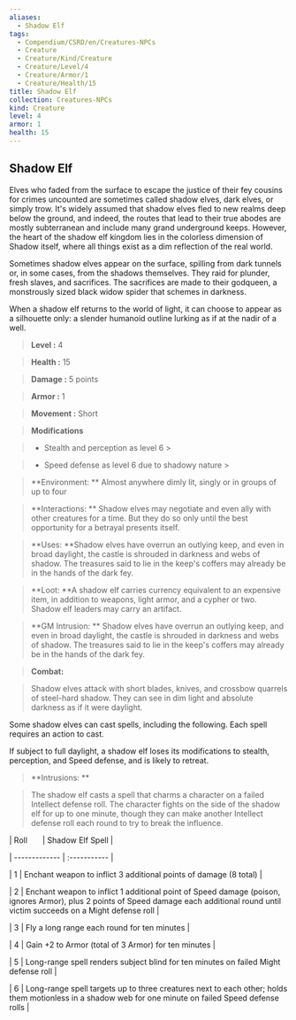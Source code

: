 ```yaml
---
aliases:
  - Shadow Elf
tags:
  - Compendium/CSRD/en/Creatures-NPCs
  - Creature
  - Creature/Kind/Creature
  - Creature/Level/4
  - Creature/Armor/1
  - Creature/Health/15
title: Shadow Elf
collection: Creatures-NPCs
kind: Creature
level: 4
armor: 1
health: 15
---
```

## Shadow Elf    
Elves who faded from the surface to escape the justice of their fey cousins for crimes uncounted are sometimes called shadow elves, dark elves, or simply trow. It's widely assumed that shadow elves fled to new realms deep below the ground, and indeed, the routes that lead to their true abodes are mostly subterranean and include many grand underground keeps. However, the heart of the shadow elf kingdom lies in the colorless dimension of Shadow itself, where all things exist as a dim reflection of the real world.  
Sometimes shadow elves appear on the surface, spilling from dark tunnels or, in some cases, from the shadows themselves. They raid for plunder, fresh slaves, and sacrifices. The sacrifices are made to their godqueen, a monstrously sized black widow spider that schemes in darkness.  
When a shadow elf returns to the world of light, it can choose to appear as a silhouette only: a slender humanoid outline lurking as if at the nadir of a well.    
  
    
> **Level :** 4    
> **Health :** 15    
> **Damage :** 5 points    
> **Armor :** 1    
> **Movement :** Short    
> **Modifications**    
>- Stealth and perception as level 6 >  
>    
>- Speed defense as level 6 due to shadowy nature >  
>    
> **Environment: ** Almost anywhere dimly lit, singly or in groups of up to four    
> **Interactions: ** Shadow elves may negotiate and even ally with other creatures for a time. But they do so only until the best opportunity for a betrayal presents itself.    
> **Uses: **Shadow elves have overrun an outlying keep, and even in broad daylight, the castle is shrouded in darkness and webs of shadow. The treasures said to lie in the keep's coffers may already be in the hands of the dark fey.    
> **Loot: **A shadow elf carries currency equivalent to an expensive item, in addition to weapons, light armor, and a cypher or two. Shadow elf leaders may carry an artifact.    
> **GM Intrusion: ** Shadow elves have overrun an outlying keep, and even in broad daylight, the castle is shrouded in darkness and webs of shadow. The treasures said to lie in the keep's coffers may already be in the hands of the dark fey.    
  
> **Combat:**   
> Shadow elves attack with short blades, knives, and crossbow quarrels of steel-hard shadow. They can see in dim light and absolute darkness as if it were daylight.  
Some shadow elves can cast spells, including the following. Each spell requires an action to cast.  
If subject to full daylight, a shadow elf loses its modifications to stealth, perception, and Speed defense, and is likely to retreat.    
    
  
> **Intrusions: **   
> The shadow elf casts a spell that charms a character on a failed Intellect defense roll. The character fights on the side of the shadow elf for up to one minute, though they can make another Intellect defense roll each round to try to break the influence.    
    
  
|  Roll &nbsp; &nbsp; &nbsp; | Shadow Elf Spell  |    
| ------------- | :----------- |    
| 1 | Enchant weapon to inflict 3 additional points of damage (8 total) |    
| 2 | Enchant weapon to inflict 1 additional point of Speed damage (poison, ignores Armor), plus 2 points of Speed damage each additional round until victim succeeds on a Might defense roll |    
| 3 | Fly a long range each round for ten minutes |    
| 4 | Gain +2 to Armor (total of 3 Armor) for ten minutes |    
| 5 | Long-range spell renders subject blind for ten minutes on failed Might defense roll |    
| 6 | Long-range spell targets up to three creatures next to each other; holds them motionless in a shadow web for one minute on failed Speed defense rolls |